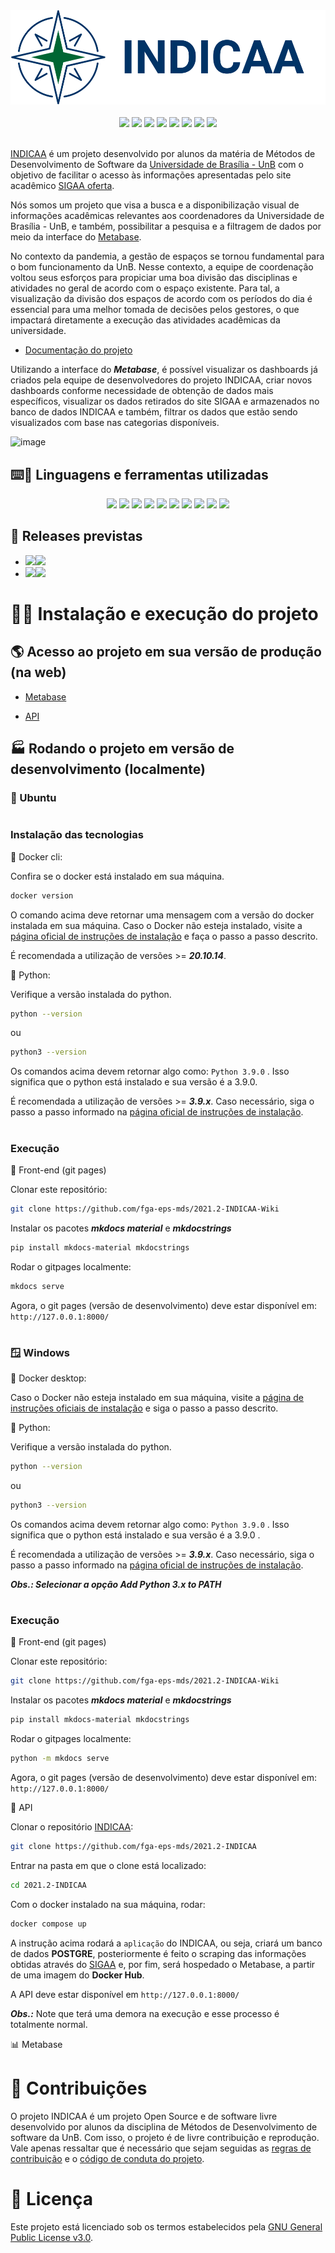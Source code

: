<div align="center"><img id="indicaa-logo" src="docs/assets/logo.svg"></img></div><br/>

<div align="center">
<img src="https://img.shields.io/github/issues/fga-eps-mds/2021.2-INDICAA?style=for-the-badge"></img> <img src="https://img.shields.io/github/issues-closed/fga-eps-mds/2021.2-INDICAA?style=for-the-badge"></img> <img src="https://img.shields.io/github/issues-pr/fga-eps-mds/2021.2-INDICAA-Wiki?style=for-the-badge"></img> <img src="https://img.shields.io/github/issues-pr-closed/fga-eps-mds/2021.2-INDICAA-Wiki?style=for-the-badge"></img> <img src="https://img.shields.io/github/repo-size/fga-eps-mds/2021.2-INDICAA-Wiki?style=for-the-badge"> <img src="https://img.shields.io/github/license/fga-eps-mds/2021.2-INDICAA?style=for-the-badge"></img> <img src="https://img.shields.io/github/v/release/fga-eps-mds/2021.2-INDICAA?style=for-the-badge"></img> <img src="https://img.shields.io/github/last-commit/fga-eps-mds/2021.2-INDICAA-Wiki?style=for-the-badge"></img>
</div><br/>

[INDICAA](https://indicaa.herokuapp.com/) é um projeto desenvolvido por alunos da matéria de Métodos de Desenvolvimento de Software da [Universidade de Brasília - UnB](https://www.unb.br/) com o objetivo de facilitar o acesso às informações apresentadas pelo site acadêmico [SIGAA oferta](https://sig.unb.br/sigaa/public/turmas/listar.jsf?aba=p-ensino).

Nós somos um projeto que visa a busca e a disponibilização visual de informações acadêmicas relevantes aos coordenadores da Universidade de Brasília - UnB, e também, possibilitar a pesquisa e a filtragem de dados por meio da interface do [Metabase](https://www.metabase.com/).

No contexto da pandemia, a gestão de espaços se tornou fundamental para o bom funcionamento da UnB. Nesse contexto, a equipe de coordenação voltou seus esforços para propiciar uma boa divisão das disciplinas e atividades no geral de acordo com o espaço existente. Para tal, a visualização da divisão dos espaços de acordo com os períodos do dia é essencial para uma melhor tomada de decisões pelos gestores, o que impactará diretamente a execução das atividades acadêmicas da universidade.

-   [Documentação do projeto](https://fga-eps-mds.github.io/2021.2-INDICAA-Wiki/)

Utilizando a interface do _**Metabase**_, é possível visualizar os dashboards já criados pela equipe de desenvolvedores do projeto INDICAA, criar novos dashboards conforme necessidade de obtenção de dados mais específicos, visualizar os dados retirados do site SIGAA e armazenados no banco de dados INDICAA e também, filtrar os dados que estão sendo visualizados com base nas categorias disponíveis.

![image](https://user-images.githubusercontent.com/62526025/163576771-5e0479f7-e859-4d76-9041-e8951c7462fe.png)

## ⌨️🔨 Linguagens e ferramentas utilizadas

<div align="center">
<img src="https://img.shields.io/badge/Heroku-430098?style=for-the-badge&logo=heroku&logoColor=white"></img> <img src="https://img.shields.io/badge/PostgreSQL-316192?style=for-the-badge&logo=postgresql&logoColor=white"></img> <img src="https://img.shields.io/badge/Figma-F24E1E?style=for-the-badge&logo=figma&logoColor=white"></img> <img src="https://img.shields.io/badge/Canva-%2300C4CC.svg?&style=for-the-badge&logo=Canva&logoColor=white"></img> <img src="https://img.shields.io/badge/Docker-2CA5E0?style=for-the-badge&logo=docker&logoColor=white"></img> <img src="https://img.shields.io/badge/django%20rest-ff1709?style=for-the-badge&logo=django&logoColor=white"></img> <img src="https://img.shields.io/badge/Selenium-43B02A?style=for-the-badge&logo=Selenium&logoColor=white"></img> <img src="https://img.shields.io/badge/Discord-5865F2?style=for-the-badge&logo=discord&logoColor=white"></img> <img src="https://img.shields.io/badge/Python-FFD43B?style=for-the-badge&logo=python&logoColor=blue"></img> <img src="https://img.shields.io/badge/Metabase-509EE3?style=for-the-badge&logo=metabase&logoColor=fff"></img>
</div>

## 📑 Releases previstas

-   <a href="https://github.com/fga-eps-mds/2021.2-INDICAA/releases/tag/v0.1"><img src="https://img.shields.io/badge/Release_1-v0.1-green?style=for-the-badge"></img><img src="https://img.shields.io/badge/Date-07%2F03%2F2022-lightgrey?style=for-the-badge"></img></a>
-   <img src="https://img.shields.io/badge/Release_2-v0.2-yellow?style=for-the-badge"></img><img src="https://img.shields.io/badge/Date-26%2F04%2F2022-lightgrey?style=for-the-badge"></img>

# 🚀💾 Instalação e execução do projeto

## 🌎 Acesso ao projeto em sua versão de produção (na web)

- [Metabase](https://indicaa.herokuapp.com/)
  
- [API](https://indicaa-unb-apii.herokuapp.com/)

## 🏭 Rodando o projeto em versão de desenvolvimento (localmente)

### 🐧 Ubuntu
#
### Instalação das tecnologias

🐋 Docker cli:

Confira se o docker está instalado em sua máquina.

```sh
docker version
```
O comando acima deve retornar uma mensagem com a versão do docker instalada em sua máquina. Caso o Docker não esteja instalado, visite a [página oficial de instruções de instalação](https://docs.docker.com/engine/install/ubuntu/) e faça o passo a passo descrito.

É recomendada a utilização de versões >= _**20.10.14**_.

🐍 Python:

Verifique a versão instalada do python.

```sh
python --version
```
ou
```sh
python3 --version
```
Os comandos acima devem retornar algo como: 
```Python 3.9.0```
. Isso significa que o python está instalado e sua versão é a 
3.9.0.

É recomendada a utilização de versões >= _**3.9.x**_. Caso necessário, siga o passo a passo informado na [página oficial de instruções de instalação](https://python.org.br/instalacao-linux/).

#
### Execução

🚀 Front-end (git pages)

Clonar este repositório:
```sh
git clone https://github.com/fga-eps-mds/2021.2-INDICAA-Wiki 
```
Instalar os pacotes _**mkdocs material**_ e _**mkdocstrings**_
```sh
pip install mkdocs-material mkdocstrings
```
Rodar o gitpages localmente:
```sh
mkdocs serve
```
Agora, o git pages (versão de desenvolvimento) deve estar disponível em: ```http://127.0.0.1:8000/```

#

### 🪟 Windows

🐋 Docker desktop:

Caso o Docker não esteja instalado em sua máquina, visite a [página de instruções oficiais de instalação](https://docs.docker.com/desktop/windows/install/) e siga o passo a passo descrito.

🐍 Python:

Verifique a versão instalada do python.
```sh
python --version
```
ou
```sh
python3 --version
```
Os comandos acima devem retornar algo como: 
```Python 3.9.0```
. Isso significa que o python está instalado e sua versão é a 
3.9.0
.

É recomendada a utilização de versões >= _**3.9.x**_. Caso necessário, siga o passo a passo informado na [página oficial de instruções de instalação](https://docs.python.org/pt-br/3/using/windows.html#launcher).

**_Obs.: Selecionar a opção Add Python 3.x to PATH_**

#
### Execução

🚀 Front-end (git pages)

Clonar este repositório:
```sh
git clone https://github.com/fga-eps-mds/2021.2-INDICAA-Wiki
```
Instalar os pacotes _**mkdocs material**_ e _**mkdocstrings**_
```sh
pip install mkdocs-material mkdocstrings
```
Rodar o gitpages localmente:
```sh
python -m mkdocs serve
```
Agora, o git pages (versão de desenvolvimento) deve estar disponível em: ```http://127.0.0.1:8000/```

🧭 API

Clonar o repositório [INDICAA](https://github.com/fga-eps-mds/2021.2-INDICAA/):
```sh
git clone https://github.com/fga-eps-mds/2021.2-INDICAA
```
Entrar na pasta em que o clone está localizado:
```sh
cd 2021.2-INDICAA
```

Com o docker instalado na sua máquina, rodar:
```sh
docker compose up
```
A instrução acima rodará a ```aplicação``` do INDICAA, ou seja, criará um banco de dados **POSTGRE**, posteriormente é feito o scraping das informações obtidas através do [SIGAA](https://sig.unb.br/sigaa/public/turmas/listar.jsf?aba=p-ensino) e, por fim, será hospedado o Metabase, a partir de uma imagem do **Docker Hub**.

A API deve estar disponível em ```http://127.0.0.1:8000/```

_**Obs.:**_ Note que terá uma demora na execução e esse processo é totalmente normal.

📊 Metabase


# 🤝 Contribuições

O projeto INDICAA é um projeto Open Source e de software livre desenvolvido por alunos da disciplina de Métodos de Desenvolvimento de software da UnB. Com isso, o projeto é de livre contribuição e reprodução. Vale apenas ressaltar que é necessário que sejam seguidas as [regras de contribuição](https://fga-eps-mds.github.io/2021.2-INDICAA-Wiki/contributing/) e o [código de conduta do projeto](https://fga-eps-mds.github.io/2021.2-INDICAA-Wiki/CODE_OF_CONDUCT/).

# 🔐 Licença

Este projeto está licenciado sob os termos estabelecidos pela [GNU General Public License v3.0](https://github.com/fga-eps-mds/2021.2-INDICAA/blob/main/LICENSE).
